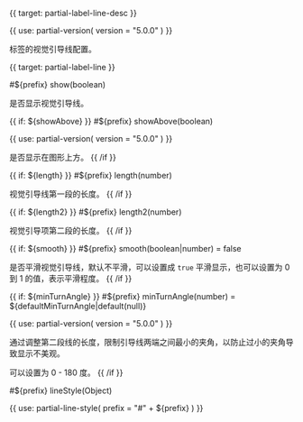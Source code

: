 
{{ target: partial-label-line-desc }}

{{ use: partial-version(
    version = "5.0.0"
) }}

标签的视觉引导线配置。



{{ target: partial-label-line }}

#${prefix} show(boolean)

<ExampleUIControlBoolean />

是否显示视觉引导线。

{{ if: ${showAbove} }}
#${prefix} showAbove(boolean)

{{ use: partial-version(
    version = "5.0.0"
) }}

是否显示在图形上方。
{{ /if }}

{{ if: ${length} }}
#${prefix} length(number)

<ExampleUIControlNumber default="15" min="0" step="1" />

视觉引导线第一段的长度。
{{ /if }}

{{ if: ${length2} }}
#${prefix} length2(number)

<ExampleUIControlNumber default="15" min="0" step="1" />

视觉引导项第二段的长度。
{{ /if }}

{{ if: ${smooth} }}
#${prefix} smooth(boolean|number) = false

<ExampleUIControlBoolean />

是否平滑视觉引导线，默认不平滑，可以设置成 `true` 平滑显示，也可以设置为 0 到 1 的值，表示平滑程度。
{{ /if }}

{{ if: ${minTurnAngle} }}
#${prefix} minTurnAngle(number) = ${defaultMinTurnAngle|default(null)}

{{ use: partial-version(
    version = "5.0.0"
) }}

通过调整第二段线的长度，限制引导线两端之间最小的夹角，以防止过小的夹角导致显示不美观。

可以设置为 0 - 180 度。
{{ /if }}

#${prefix} lineStyle(Object)

{{ use: partial-line-style(
    prefix = "#" + ${prefix}
) }}


